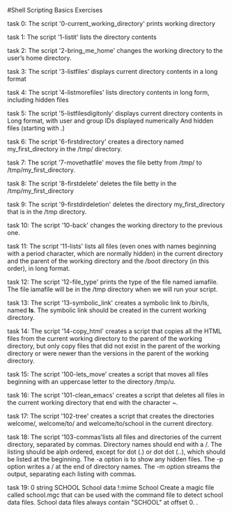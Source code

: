 #Shell Scripting Basics Exercises

task 0: The script '0-current_working_directory' prints working directory

task 1: The script '1-listit' lists the directory contents

task 2: The script '2-bring_me_home' changes the working directory to the user’s home directory.

task 3: The script '3-listfiles' displays current directory contents in a long format

task 4: The script '4-listmorefiles' lists directory contents in long form, including hidden files

task 5: The script '5-listfilesdigitonly' displays current directory contents in Long format, with user and group IDs displayed numerically And hidden files (starting with .)

task 6: The script '6-firstdirectory' creates a directory named my_first_directory in the /tmp/ directory.

task 7: The script '7-movethatfile' moves the file betty from /tmp/ to /tmp/my_first_directory.

task 8: The script '8-firstdelete' deletes the file betty in the /tmp/my_first_directory

task 9: The script '9-firstdirdeletion' deletes the directory my_first_directory that is in the /tmp directory.

task 10: The script '10-back' changes the working directory to the previous one.

task 11: The script '11-lists' lists all files (even ones with names beginning with a period character, which are normally hidden) in the current directory and the parent of the working directory and the /boot directory (in this order), in long format.

task 12: The script '12-file_type' prints the type of the file named iamafile. The file iamafile will be in the /tmp directory when we will run your script.

task 13: The script '13-symbolic_link' creates a symbolic link to /bin/ls, named __ls__. The symbolic link should be created in the current working directory.

task 14: The script '14-copy_html' creates a script that copies all the HTML files from the current working directory to the parent of the working directory, but only copy files that did not exist in the parent of the working directory or were newer than the versions in the parent of the working directory.

task 15: The script '100-lets_move' creates a script that moves all files beginning with an uppercase letter to the directory /tmp/u.

task 16: The script '101-clean_emacs' creates a script that deletes all files in the current working directory that end with the character ~.

task 17: The script '102-tree' creates a script that creates the directories welcome/, welcome/to/ and welcome/to/school in the current directory.

task 18: The script '103-commas'lists all files and directories of the current directory, separated by commas. Directory names should end with a /. The listing should be alph ordered, except for dot (.) or dot dot (..), which should be listed at the beginning. The -a option is to show any hidden files. The -p option writes a / at the end of directory names. The -m option streams the output, separating each listing with commas.

task 19: 0 string SCHOOL School data !:mime School Create a magic file called school.mgc that can be used with the command file to detect school data files. School data files always contain "SCHOOL" at offset 0.
.

